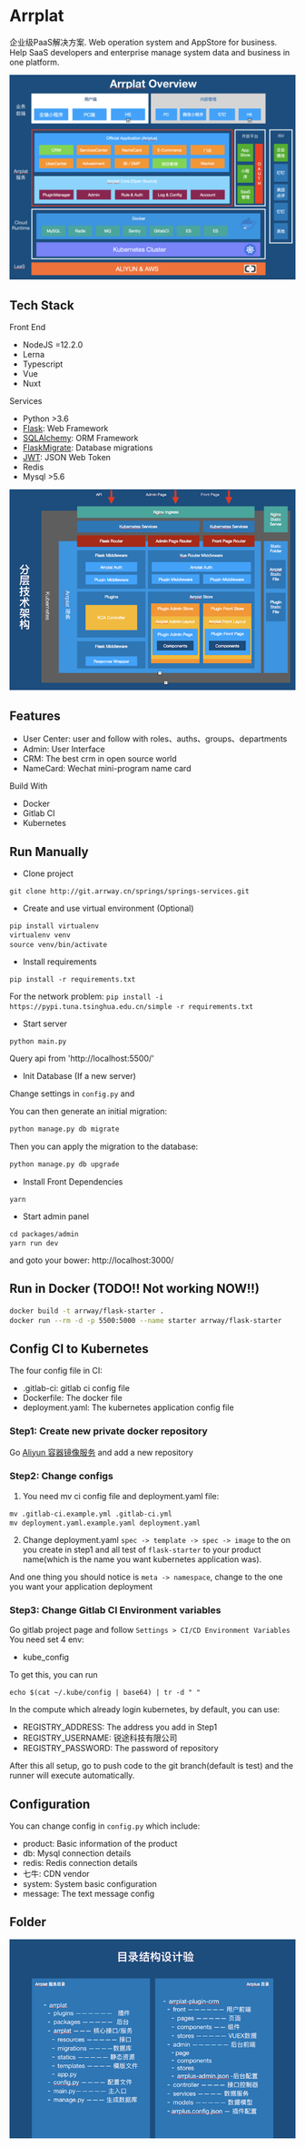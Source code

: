 # Arrplat

企业级PaaS解决方案. Web operation system and AppStore for business. Help SaaS developers and enterprise manage system data and business in one platform.

![Arrplat Overview](/_media/overview.png)

## Tech Stack

Front End

- NodeJS =12.2.0
- Lerna
- Typescript
- Vue
- Nuxt

Services

- Python >3.6
- [Flask](https://www.palletsprojects.com/p/flask/): Web Framework
- [SQLAlchemy](https://github.com/pallets/flask-sqlalchemy): ORM Framework
- [FlaskMigrate](https://github.com/miguelgrinberg/Flask-Migrate): Database migrations
- [JWT](https://jwt.io): JSON Web Token
- Redis
- Mysql >5.6

![Arrplat Overview](/_media/layer.png)

## Features

- User Center: user and follow with roles、auths、groups、departments
- Admin: User Interface
- CRM: The best crm in open source world
- NameCard: Wechat mini-program name card 

Build With

- Docker
- Gitlab CI
- Kubernetes

## Run Manually

- Clone project

```
git clone http://git.arrway.cn/springs/springs-services.git
```

- Create and use virtual environment (Optional) 

```
pip install virtualenv
virtualenv venv
source venv/bin/activate　　　
```

- Install requirements

```
pip install -r requirements.txt
```

For the network problem: 
`pip install -i https://pypi.tuna.tsinghua.edu.cn/simple -r requirements.txt`

- Start server

```
python main.py
```

Query api from 'http://localhost:5500/'

- Init Database (If a new server)

Change settings in `config.py` and

You can then generate an initial migration:

```bash
python manage.py db migrate
```

Then you can apply the migration to the database:

```bash
python manage.py db upgrade
```

- Install Front Dependencies

```
yarn
```

- Start admin panel

```
cd packages/admin
yarn run dev
```

and goto your bower: http://localhost:3000/

## Run in Docker (TODO!! Not working NOW!!)

```bash
docker build -t arrway/flask-starter .
docker run --rm -d -p 5500:5000 --name starter arrway/flask-starter
```

## Config CI to Kubernetes

The four config file in CI:

- .gitlab-ci: gitlab ci config file
- Dockerfile: The docker file
- deployment.yaml: The kubernetes application config file


### Step1: Create new private docker repository

Go [Aliyun 容器镜像服务](https://cr.console.aliyun.com/repository/cn-beijing/) and add a new repository


### Step2: Change configs

1. You need mv ci config file and deployment.yaml file:

```
mv .gitlab-ci.example.yml .gitlab-ci.yml 
mv deployment.yaml.example.yaml deployment.yaml 
```

2. Change deployment.yaml `spec -> template -> spec -> image` to the on you create in step1
and all test of `flask-starter` to your product name(which is the name you want kubernetes application was).

And one thing you should notice is `meta -> namespace`, change to the one you want your application deployment

### Step3: Change Gitlab CI Environment variables

Go gitlab project page and follow `Settings > CI/CD Environment Variables`
You need set 4 env:

- kube_config

To get this, you can run 

```
echo $(cat ~/.kube/config | base64) | tr -d " "
```

In the compute which already login kubernetes, by default, you can use:

- REGISTRY_ADDRESS: The address you add in Step1
- REGISTRY_USERNAME: 锐途科技有限公司
- REGISTRY_PASSWORD: The password of repository

After this all setup, go to push code to the git branch(default is test)
and the runner will execute automatically.
 
## Configuration
 
You can change config in `config.py` which include:
 
- product: Basic information of the product
- db: Mysql connection details
- redis: Redis connection details
- 七牛: CDN vendor
- system: System basic configuration
- message: The text message config
 
## Folder

![](/_media/folder.png)
